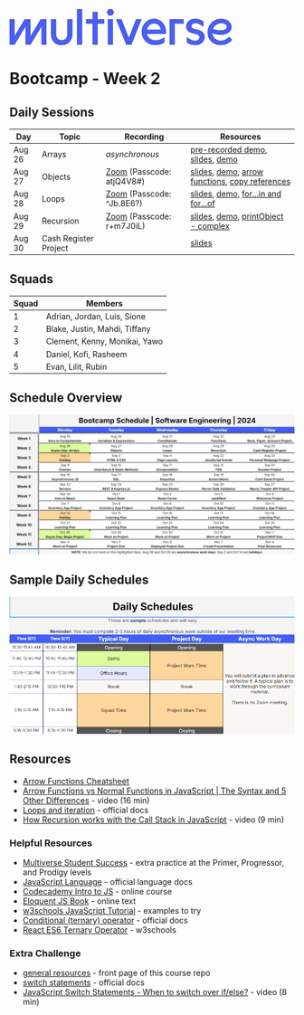 ![Image](/img/Multiverse_Logo_rgb_ultra_25.jpg "Multiverse banner")

# Bootcamp - Week 2

## Daily Sessions
|Day|Topic|Recording|Resources|
|-----| ------------- |---------------------|--------|
|Aug 26|Arrays|*asynchronous*|[pre-recorded demo](https://zoom.us/clips/share/reGiGk5KWaqNdpaMQQLpBOSeloZnuV8g8WWHr_vnrNI397tV_byEt5Mrb-qQue398TdfcL7AvI5shdi8Zo9Zhxms.M1FKSoXDU9yNq6aQ), [slides](https://docs.google.com/presentation/d/17JW-LAaNHIlj1QnECCmpov8wGRIMngdS72WaZ6iIan4), [demo](/bootcamp/week2/day1/demo/)
|Aug 27|Objects|[Zoom](https://multiverse-io.zoom.us/rec/share/Fb9isXMPmu1_umfLgjedqL8AqOfYDgU_BmNXoM3p7cJ3MaiWRwWVjiphbW_WFj4.MSJZrq-TFqSzfhYw) (Passcode: atjQ4V8#)|[slides](https://docs.google.com/presentation/d/10Qz5bi62K5-NCrwdzFtMWqNRYOs9KKmO1OL_sMeIgd0), [demo](/bootcamp/week2/day2/demo/), [arrow functions](/bootcamp/week2/day2/arrow/), [copy references](/bootcamp/week2/day2/copy/)
|Aug 28|Loops|[Zoom](https://multiverse-io.zoom.us/rec/share/AZM-_fduQqASMJ60-t2_Ral8zbqlKVw6hE9mVU7QRM5OAXVqMribxgx9pPBOLuWs.tIOWWLAPtnmSpl09) (Passcode: ^Jb.8E6?)|[slides](https://docs.google.com/presentation/d/17L_yNxwNKgaArqOQOnOpiilwB1_VWnIvJwcaDoKtT8I), [demo](/bootcamp/week2/day3/demo/), [for...in and for...of](/bootcamp/week2/day3/for/)
|Aug 29|Recursion|[Zoom](https://multiverse-io.zoom.us/rec/share/F1lppGylAPId-w0hnC4GFmf_-surMAvqGPVmeaKUEJt_qbliayb9i4brSXkleHt7.78rXKCr34tT8HjhK) (Passcode: r+m7J0iL)|[slides](https://docs.google.com/presentation/d/1DEjZ4T96jK8uqPur9j47P6eTgfv9pAZ-nArij65sLwU), [demo](/bootcamp/week2/day4/demo/), [printObject - complex](/bootcamp/week2/day4/print-nested-object/)
|Aug 30|Cash Register Project||[slides](https://docs.google.com/presentation/d/179_5eTqghZMa5sMYfyCX9iaV60C6dsFZ7eu1mNOdmkk)

## Squads
|Squad|Members|
|-----|-------|
|1|Adrian, Jordan, Luis, Sione
|2|Blake, Justin, Mahdi, Tiffany
|3|Clement, Kenny, Monikai, Yawo
|4|Daniel, Kofi, Rasheem
|5|Evan, Lilit, Rubin

## Schedule Overview
![Image](/img/bootcamp-schedule-verizon-2024.png "Bootcamp Schedule Overview")

## Sample Daily Schedules
![Image](/img/daily-schedule-verizon-2024.png "Sample Daily Schedules")

## Resources
* [Arrow Functions Cheatsheet](https://dev.to/samanthaming/es6-arrow-functions-cheatsheet-1cn)
* [Arrow Functions vs Normal Functions in JavaScript | The Syntax and 5 Other Differences](https://youtu.be/M10gzHpIUDw) - video (16 min)
* [Loops and iteration](https://developer.mozilla.org/en-US/docs/Web/JavaScript/Guide/Loops_and_iteration) - official docs
* [How Recursion works with the Call Stack in JavaScript](https://youtu.be/D71LzJBdaKw) - video (9 min)


### Helpful Resources
* [Multiverse Student Success](https://github.com/MultiverseLearningProducts/SWE-APPRENTICE-SUCCESS) - extra practice at the Primer, Progressor, and Prodigy levels
* [JavaScript Language](https://developer.mozilla.org/en-US/docs/Web/JavaScript/Reference) - official language docs
* [Codecademy Intro to JS](https://www.codecademy.com/learn/introduction-to-javascript) - online course
* [Eloquent JS Book](https://eloquentjavascript.net/) - online text
* [w3schools JavaScript Tutorial](https://www.w3schools.com/js/) - examples to try
* [Conditional (ternary) operator](https://developer.mozilla.org/en-US/docs/Web/JavaScript/Reference/Operators/Conditional_operator) - official docs
* [React ES6 Ternary Operator](https://www.w3schools.com/react/react_es6_ternary.asp) - w3schools

### Extra Challenge
* [general resources](/README.md/#extra-challenge) - front page of this course repo
* [switch statements](https://developer.mozilla.org/en-US/docs/Web/JavaScript/Reference/Statements/switch) - official docs
* [JavaScript Switch Statements - When to switch over if/else?](https://youtu.be/Z8DGby3eBHg) - video (8 min)

